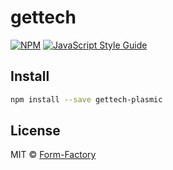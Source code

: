 # gettech

[![NPM](https://img.shields.io/npm/v/gettech-plasmic.svg)](https://www.npmjs.com/package/gettech-plasmic) [![JavaScript Style Guide](https://img.shields.io/badge/code_style-standard-brightgreen.svg)](https://standardjs.com)

## Install

```bash
npm install --save gettech-plasmic
```

## License

MIT © [Form-Factory](https://github.com/Form-Factory)
